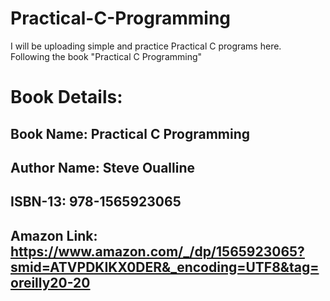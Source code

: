 # Practical-C-Programming
<p>I will be uploading simple and practice Practical C programs here.<br> 
Following the book "Practical C Programming"</p>

# Book Details:
## Book Name: Practical C Programming
## Author Name: Steve Oualline
## ISBN-13: 978-1565923065
## Amazon Link: https://www.amazon.com/_/dp/1565923065?smid=ATVPDKIKX0DER&_encoding=UTF8&tag=oreilly20-20
